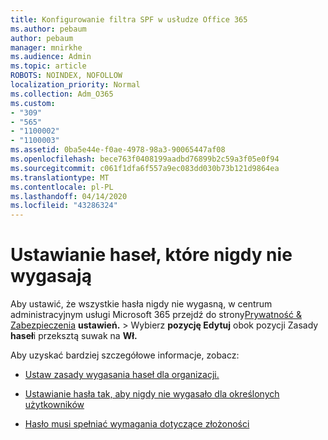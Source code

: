 ```yaml
---
title: Konfigurowanie filtra SPF w usłudze Office 365
ms.author: pebaum
author: pebaum
manager: mnirkhe
ms.audience: Admin
ms.topic: article
ROBOTS: NOINDEX, NOFOLLOW
localization_priority: Normal
ms.collection: Adm_O365
ms.custom:
- "309"
- "565"
- "1100002"
- "1100003"
ms.assetid: 0ba5e44e-f0ae-4978-98a3-90065447af08
ms.openlocfilehash: bece763f0408199aadbd76899b2c59a3f05e0f94
ms.sourcegitcommit: c061f1dfa6f557a9ec083dd030b73b121d9864ea
ms.translationtype: MT
ms.contentlocale: pl-PL
ms.lasthandoff: 04/14/2020
ms.locfileid: "43286324"
---
```

# <a name="set-passwords-to-never-expire"></a>Ustawianie haseł, które nigdy nie wygasają

Aby ustawić, że wszystkie hasła nigdy nie wygasną, w centrum administracyjnym usługi Microsoft 365 przejdź do strony[Prywatność &amp; Zabezpieczenia](https://portal.office.com/adminportal/home#/settings/security) **ustawień.** >  Wybierz **pozycję Edytuj** obok pozycji Zasady **haseł**i przeksztą suwak na **Wł.**
  
Aby uzyskać bardziej szczegółowe informacje, zobacz: 

- [Ustaw zasady wygasania haseł dla organizacji.](https://docs.microsoft.com/office365/admin/manage/set-password-expiration-policy)
  
- [Ustawianie hasła tak, aby nigdy nie wygasało dla określonych użytkowników](https://docs.microsoft.com/office365/admin/add-users/set-password-to-never-expire)

- [Hasło musi spełniać wymagania dotyczące złożoności](https://docs.microsoft.com/windows/security/threat-protection/security-policy-settings/password-must-meet-complexity-requirements)
  